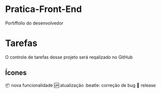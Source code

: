 # Pratica-Front-End
Portiffolio do desenvolvedor 

# Tarefas

O controle de tarefas desse projeto será reqalizado no GitHub

## Ícones 

:package: nova funcionalidade
:up: atualização
:beatle: correção de bug
:checkered_flag: release